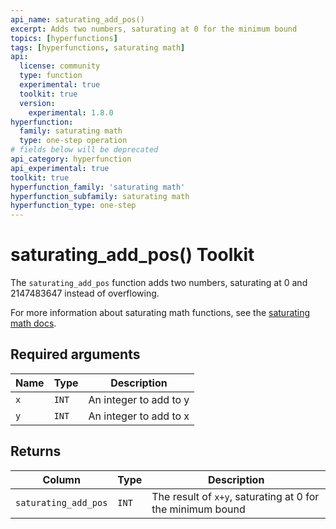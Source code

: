 ```yaml
---
api_name: saturating_add_pos()
excerpt: Adds two numbers, saturating at 0 for the minimum bound
topics: [hyperfunctions]
tags: [hyperfunctions, saturating math]
api:
  license: community
  type: function
  experimental: true
  toolkit: true
  version:
    experimental: 1.8.0
hyperfunction:
  family: saturating math
  type: one-step operation
# fields below will be deprecated
api_category: hyperfunction
api_experimental: true
toolkit: true
hyperfunction_family: 'saturating math'
hyperfunction_subfamily: saturating math
hyperfunction_type: one-step
---
```


# saturating_add_pos()  <tag type="toolkit">Toolkit</tag><tag type="toolkit-experimental" content="Experimental" />

The `saturating_add_pos` function adds two numbers, saturating at 0 and 2147483647 instead of overflowing.

For more information about saturating math functions, see the
[saturating math docs][saturating-math-docs].

## Required arguments

|Name|Type|Description|
|-|-|-|
|`x`|`INT`| An integer to add to y|
|`y`|`INT`| An integer to add to x |

## Returns

|Column|Type|Description|
|-|-|-|
|`saturating_add_pos`|`INT`| The result of `x+y`, saturating at 0 for the minimum bound |

[saturating-math-docs]: /api/:currentVersion:/hyperfunctions/saturating_math/
